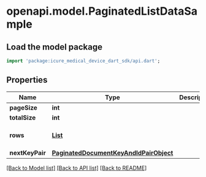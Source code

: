 # openapi.model.PaginatedListDataSample

## Load the model package
```dart
import 'package:icure_medical_device_dart_sdk/api.dart';
```

## Properties
Name | Type | Description | Notes
------------ | ------------- | ------------- | -------------
**pageSize** | **int** |  | 
**totalSize** | **int** |  | 
**rows** | [**List<DataSample>**](DataSample.md) |  | [default to const []]
**nextKeyPair** | [**PaginatedDocumentKeyAndIdPairObject**](PaginatedDocumentKeyAndIdPairObject.md) |  | [optional] 

[[Back to Model list]](../README.md#documentation-for-models) [[Back to API list]](../README.md#documentation-for-api-endpoints) [[Back to README]](../README.md)


